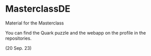 # MasterclassDE
Material for the Masterclass


You can find the Quark puzzle and the webapp on the profile in the repositories.


(20 Sep. 23)
